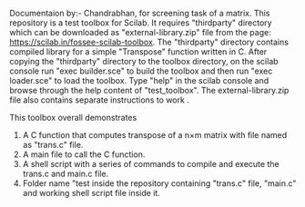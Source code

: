 Documentaion by:- Chandrabhan, for screening task of a matrix.
This repository is a test toolbox for Scilab. It requires "thirdparty" directory which can be downloaded as "external-library.zip" file from the page: https://scilab.in/fossee-scilab-toolbox. The "thirdparty" directory contains compiled library for a simple "Transpose" function written in C. After copying the "thirdparty" directory to the toolbox directory, on the scilab console run "exec builder.sce" to build the toolbox and then run "exec loader.sce" to load the toolbox.  Type "help" in the scilab console and browse through the help content of "test_toolbox". The external-library.zip file also contains separate instructions to work .


This toolbox overall demonstrates
1. A C function that computes transpose of a n×m matrix with file named as "trans.c" file.
2. A main file to call the C function.
3. A shell script with a series of commands to compile and execute the trans.c and main.c file.
4. Folder name "test inside the repository containing "trans.c" file, "main.c" and working shell script file inside it.
